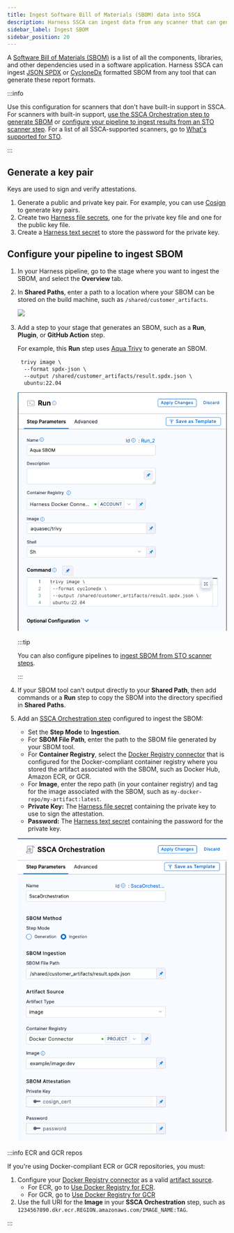 ```yaml
---
title: Ingest Software Bill of Materials (SBOM) data into SSCA
description: Harness SSCA can ingest data from any scanner that can generate an SBOM.
sidebar_label: Ingest SBOM
sidebar_position: 20
---
```


A [Software Bill of Materials (SBOM)](https://cyclonedx.org/capabilities/sbom/) is a list of all the components, libraries, and other dependencies used in a software application. Harness SSCA can ingest [JSON SPDX](https://spdx.dev/learn/overview/) or [CycloneDx](https://cyclonedx.org/specification/overview/) formatted SBOM from any tool that can generate these report formats.

:::info

Use this configuration for scanners that don't have built-in support in SSCA. For scanners with built-in support, [use the SSCA Orchestration step to generate SBOM](./generate-sbom.md) or [configure your pipeline to ingest results from an STO scanner step](./generate-sbom-blackduck.md). For a list of all SSCA-supported scanners, go to [What's supported for STO](/docs/security-testing-orchestration/whats-supported).

:::

## Generate a key pair

Keys are used to sign and verify attestations.

1. Generate a public and private key pair. For example, you can use [Cosign](https://docs.sigstore.dev/key_management/signing_with_self-managed_keys/) to generate key pairs.
2. Create two [Harness file secrets](/docs/platform/secrets/add-file-secrets), one for the private key file and one for the public key file.
3. Create a [Harness text secret](/docs/platform/Secrets/add-use-text-secrets) to store the password for the private key.

## Configure your pipeline to ingest SBOM

1. In your Harness pipeline, go to the stage where you want to ingest the SBOM, and select the **Overview** tab.
2. In **Shared Paths**, enter a path to a location where your SBOM can be stored on the build machine, such as `/shared/customer_artifacts`.

   ![](../../security-testing-orchestration/use-sto/static/ingesting-issues-from-other-scanners-00.png)

3. Add a step to your stage that generates an SBOM, such as a **Run**, **Plugin**, or **GitHub Action** step.

   For example, this **Run** step uses [Aqua Trivy](https://aquasecurity.github.io/trivy/dev/docs/supply-chain/sbom/) to generate an SBOM.

   ```
    trivy image \
     --format spdx-json \
     --output /shared/customer_artifacts/result.spdx.json \
     ubuntu:22.04
   ```
   
   ![](../static/ingesting-sbom-from-other-scanners-01.png)

   :::tip

   You can also configure pipelines to [ingest SBOM from STO scanner steps](./generate-sbom-blackduck.md).

   :::

4. If your SBOM tool can't output directly to your **Shared Path**, then add commands or a **Run** step to copy the SBOM into the directory specified in **Shared Paths**.
5. Add an [SSCA Orchestration step](./generate-sbom.md#add-the-ssca-orchestration-step) configured to ingest the SBOM:
   * Set the **Step Mode** to **Ingestion**.
   * For **SBOM File Path**, enter the path to the SBOM file generated by your SBOM tool.
   * For **Container Registry**, select the [Docker Registry connector](/docs/platform/Connectors/Cloud-providers/ref-cloud-providers/docker-registry-connector-settings-reference) that is configured for the Docker-compliant container registry where you stored the artifact associated with the SBOM, such as Docker Hub, Amazon ECR, or GCR.
   * For **Image**, enter the repo path (in your container registry) and tag for the image associated with the SBOM, such as `my-docker-repo/my-artifact:latest`.
   * **Private Key:** The [Harness file secret](/docs/platform/secrets/add-file-secrets) containing the private key to use to sign the attestation.
   * **Password:** The [Harness text secret](/docs/platform/Secrets/add-use-text-secrets) containing the password for the private key.

   ![](../static/ingesting-sbom-from-other-scanners-02.png)

:::info ECR and GCR repos

If you're using Docker-compliant ECR or GCR repositories, you must:

1. Configure your [Docker Registry connector](/docs/platform/Connectors/Cloud-providers/ref-cloud-providers/docker-registry-connector-settings-reference) as a valid [artifact source](/docs/continuous-delivery/x-platform-cd-features/services/artifact-sources).
   * For ECR, go to [Use Docker Registry for ECR](/docs/continuous-delivery/x-platform-cd-features/services/artifact-sources#amazon-elastic-container-registry-ecr).
   * For GCR, go to [Use Docker Registry for GCR](/docs/continuous-delivery/x-platform-cd-features/services/artifact-sources#google-container-registry-gcr)
2. Use the full URI for the **Image** in your **SSCA Orchestration** step, such as `1234567890.dkr.ecr.REGION.amazonaws.com/IMAGE_NAME:TAG`.

:::
